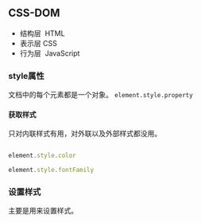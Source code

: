 ## CSS-DOM

- 结构层  HTML
- 表示层  CSS
- 行为层  JavaScript

### style属性

文档中的每个元素都是一个对象。
` element.style.property `

#### 获取样式
只对内联样式有用，对外联以及外部样式都没用。
``` js

element.style.color

element.style.fontFamily

```

### 设置样式
主要是用来设置样式。

